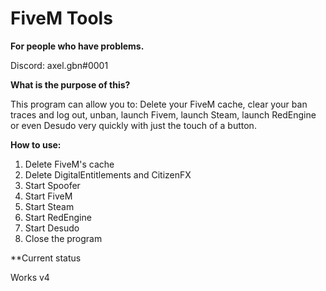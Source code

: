 # FiveM Tools

**For people who have problems.**  

Discord: axel.gbn#0001

**What is the purpose of this?**

This program can allow you to: Delete your FiveM cache, clear your ban traces and log out, unban, launch Fivem, launch Steam, launch RedEngine or even Desudo very quickly with just the touch of a button.

**How to use:**
1. Delete FiveM's cache
2. Delete DigitalEntitlements and CitizenFX
3. Start Spoofer
4. Start FiveM
5. Start Steam
6. Start RedEngine
7. Start Desudo
8. Close the program 

**Current status

Works v4





